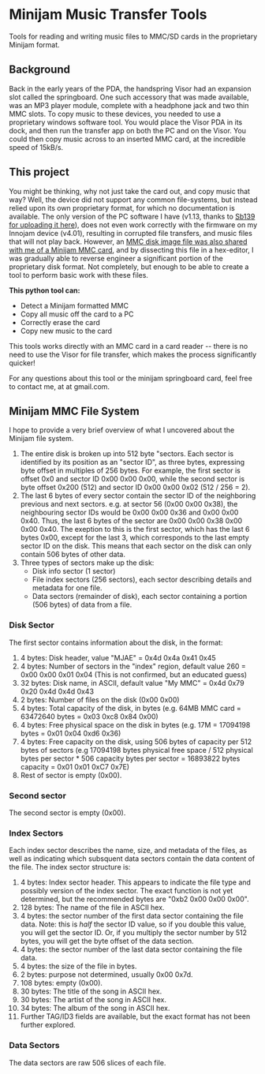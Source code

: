 # Minijam Music Transfer Tools
Tools for reading and writing music files to MMC/SD cards in the proprietary Minijam format.

## Background
Back in the early years of the PDA, the handspring Visor had an expansion slot called the springboard. One such accessory that was made available, was an MP3 player module, complete with a headphone jack and two thin MMC slots. To copy music to these devices, you needed to use a proprietary windows software tool. You would place the Visor PDA in its dock, and then run the transfer app on both the PC and on the Visor. You could then copy music across to an inserted MMC card, at the incredible speed of 15kB/s. 

## This project
You might be thinking, why not just take the card out, and copy music that way? Well, the device did not support any common file-systems, but instead relied upon its own proprietary format, for which no documentation is available. The only version of the PC software I have (v1.13, thanks to [Sb139 for uploading it here](https://archive.org/details/mini-jam-iso)), does not even work correctly with the firmware on my Innojam device (v4.01), resulting in corrupted file transfers, and music files that will not play back. However, an [MMC disk image file was also shared with me of a Minijam MMC card](https://archive.org/details/mini-jam-mmc-img), and by dissecting this file in a hex-editor, I was gradually able to reverse engineer a significant portion of the proprietary disk format. Not completely, but enough to be able to create a tool to perform basic work with these files.

**This python tool can:**
- Detect a Minijam formatted MMC
- Copy all music off the card to a PC
- Correctly erase the card
- Copy new music to the card

This tools works directly with an MMC card in a card reader -- there is no need to use the Visor for file transfer, which makes the process significantly quicker!

For any questions about this tool or the minijam springboard card, feel free to contact me, at <myusername> at gmail.com.




## Minijam MMC File System
I hope to provide a very brief overview of what I uncovered about the Minijam file system.

1. The entire disk is broken up into 512 byte "sectors. Each sector is identified by its position as an "sector ID", as three bytes, expressing byte offset in multiples of 256 bytes. For example, the first sector is offset 0x0 and sector ID 0x00 0x00 0x00, while the second sector is byte offset 0x200 (512) and sector ID 0x00 0x00 0x02 (512 / 256 = 2).
2. The last 6 bytes of every sector contain the sector ID of the neighboring previous and next sectors. e.g. at sector 56 (0x00 0x00 0x38), the neighbouring sector IDs would be 0x00 0x00 0x36 and 0x00 0x00 0x40. Thus, the last 6 bytes of the sector are 0x00 0x00 0x38 0x00 0x00 0x40. The exeption to this is the first sector, which has the last 6 bytes 0x00, except for the last 3, which corresponds to the last empty sector ID on the disk. This means that each sector on the disk can only contain 506 bytes of other data.
3. Three types of sectors make up the disk:
   - Disk info sector (1 sector)
   - File index sectors (256 sectors), each sector describing details and metadata for one file.
   - Data sectors (remainder of disk), each sector containing a portion (506 bytes) of data from a file.

### Disk Sector
The first sector contains information about the disk, in the format:
1. 4 bytes: Disk header, value "MJAE" = 0x4d 0x4a 0x41 0x45
2. 4 bytes: Number of sectors in the "index" region, default value 260 = 0x00 0x00 0x01 0x04 (This is not confirmed, but an educated guess)
3. 32 bytes: Disk name, in ASCII, default value "My MMC" = 0x4d 0x79 0x20 0x4d 0x4d 0x43
4. 2 bytes: Number of files on the disk (0x00 0x00)
5. 4 bytes: Total capacity of the disk, in bytes (e.g. 64MB MMC card = 63472640 bytes = 0x03 0xc8 0x84 0x00)
6. 4 bytes: Free physical space on the disk in bytes (e.g. 17M = 17094198 bytes = 0x01 0x04 0xd6 0x36)
7. 4 bytes: Free capacity on the disk, using 506 bytes of capacity per 512 bytes of sectors (e.g 17094198 bytes physical free space / 512 physical bytes per sector * 506 capacity bytes per sector = 16893822 bytes capacity = 0x01 0x01 0xC7 0x7E)
8. Rest of sector is empty (0x00).

### Second sector
The second sector is empty (0x00).

### Index Sectors
Each index sector describes the name, size, and metadata of the files, as well as indicating which subsquent data sectors contain the data content of the file. The index sector structure is:
1. 4 bytes: Index sector header. This appears to indicate the file type and possibly version of the index sector. The exact function is not yet determined, but the recommended bytes are "0xb2 0x00 0x00 0x00".
2. 128 bytes: The name of the file in ASCII hex.
3. 4 bytes:  the sector number of the first data sector containing the file data. Note: this is *half* the sector ID value, so if you double this value, you will get the sector ID. Or, if you multiply the sector number by 512 bytes, you will get the byte offset of the data section.
4. 4 bytes: the sector number of the last data sector containing the file data.
5. 4 bytes: the size of the file in bytes.
6. 2 bytes: purpose not determined, usually 0x00 0x7d.
7. 108 bytes: empty (0x00).
8. 30 bytes: The title of the song in ASCII hex.
9. 30 bytes: The artist of the song in ASCII hex.
10. 34 bytes: The album of the song in ASCII hex.
11. Further TAG/ID3 fields are available, but the exact format has not been further explored.

### Data Sectors
The data sectors are raw 506 slices of each file.



 
